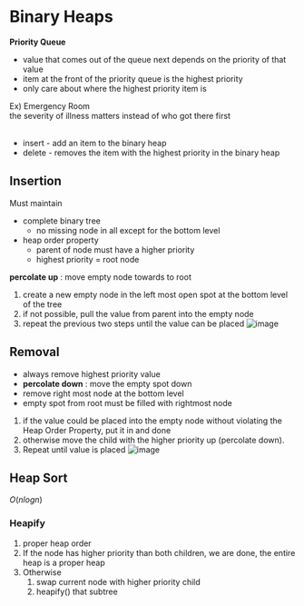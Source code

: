 # Binary Heaps
**Priority Queue**
- value that comes out of the queue next depends on the priority of that value
- item at the front of the priority queue is the highest priority
- only care about where the highest priority item is

Ex) Emergency Room<br>
  the severity of illness matters instead of who got there first
<br><br>

- insert - add an item to the binary heap
- delete - removes the item with the highest priority in the binary heap

## Insertion
Must maintain
- complete binary tree
  - no missing node in all except for the bottom level
- heap order property
  - parent of node must have a higher priority
  - highest priority = root node

**percolate up** : move empty node towards to root
1. create a new empty node in the left most open spot at the bottom level of the tree
2. if not possible, pull the value from parent into the empty node 
3. repeat the previous two steps until the value can be placed
![image](https://github.com/user-attachments/assets/2935b629-0676-4607-a4fe-bfbaa9cd0b6f)

## Removal
- always remove highest priority value
- **percolate down** : move the empty spot down
- remove right most node at the bottom level
- empty spot from root must be filled with rightmost node
1. if the value could be placed into the empty node without violating the Heap Order Property, put it in and done
2. otherwise move the child with the higher priority up (percolate down).
3. Repeat until value is placed
![image](https://github.com/user-attachments/assets/735dd5a0-4058-484b-bd33-7f61671d83af)

## Heap Sort
$O(n logn)$
### Heapify
1. proper heap order
2. If the node has higher priority than both children, we are done, the entire heap is a proper heap
3. Otherwise
   1. swap current node with higher priority child
   2. heapify() that subtree
